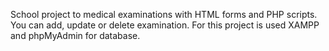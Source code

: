 School project to medical examinations with HTML forms and PHP scripts. You can add, update or delete examination. For this project is used XAMPP and phpMyAdmin for database. 
